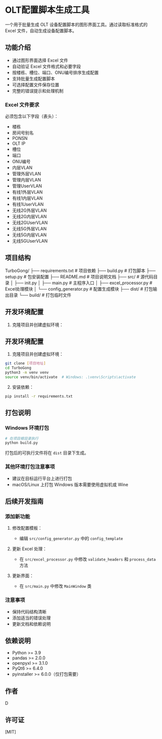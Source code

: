 # OLT配置脚本生成工具

一个用于批量生成 OLT 设备配置脚本的图形界面工具。通过读取标准格式的 Excel 文件，自动生成设备配置脚本。

## 功能介绍

- 通过图形界面选择 Excel 文件
- 自动验证 Excel 文件格式和必要字段
- 按楼栋、槽位、端口、ONU编号排序生成配置
- 支持批量生成配置脚本
- 可选择配置文件保存位置
- 完整的错误提示和处理机制

### Excel 文件要求
必须包含以下字段（表头）：
- 楼栋
- 房间号别名
- PONSN
- OLT IP
- 槽位
- 端口
- ONU编号
- 内层VLAN
- 管理外层VLAN
- 管理内层VLAN
- 管理UserVLAN
- 有线1外层VLAN
- 有线1内层VLAN
- 有线1UserVLAN
- 无线2G外层VLAN
- 无线2G内层VLAN
- 无线2GUserVLAN
- 无线5G外层VLAN
- 无线5G内层VLAN
- 无线5GUserVLAN

## 项目结构 
TurboGong/
├── requirements.txt # 项目依赖
├── build.py # 打包脚本
├── setup.py # 包安装配置
├── README.md # 项目说明文档
├── src/ # 源代码目录
│ ├── init.py
│ ├── main.py # 主程序入口
│ ├── excel_processor.py # Excel处理模块
│ └── config_generator.py # 配置生成模块
├── dist/ # 打包输出目录
└── build/ # 打包临时文件

## 开发环境配置

1. 克隆项目并创建虚拟环境：


## 开发环境配置

1. 克隆项目并创建虚拟环境：

```bash
git clone [项目地址]
cd TurboGong
python3 -m venv venv
source venv/bin/activate  # Windows: .\venv\Scripts\activate
```

2. 安装依赖：
```bash
pip install -r requirements.txt
```

## 打包说明

### Windows 环境打包
```bash
# 在项目根目录执行
python build.py
```
打包后的可执行文件将在 `dist` 目录下生成。

### 其他环境打包注意事项
- 建议在目标运行平台上进行打包
- macOS/Linux 上打包 Windows 版本需要使用虚拟机或 Wine

## 后续开发指南

### 添加新功能
1. 修改配置模板：
   - 编辑 `src/config_generator.py` 中的 `config_template`

2. 更新 Excel 处理：
   - 在 `src/excel_processor.py` 中修改 `validate_headers` 和 `process_data` 方法

3. 更新界面：
   - 在 `src/main.py` 中修改 `MainWindow` 类

### 注意事项
- 保持代码结构清晰
- 添加适当的错误处理
- 更新文档和依赖说明

## 依赖说明

- Python >= 3.9
- pandas >= 2.0.0
- openpyxl >= 3.1.0
- PyQt6 >= 6.4.0
- pyinstaller >= 6.0.0（仅打包需要）

## 作者

D

## 许可证

[MIT] 